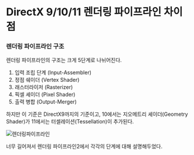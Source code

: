 # DirectX 9/10/11 렌더링 파이프라인 차이점

### 렌더링 파이프라인 구조
렌더링 파이프라인의 구조는 크게 5단계로 나뉘어진다. 
1. 입력 조립 단계 (Input-Assembler)
2. 정점 쉐이더 (Vertex Shader)
3. 래스터라이저 (Rasterizer)
4. 픽셀 셰이더 (Pixel Shader)
5. 출력 병합 (Output-Merger)
   
하지만 이 기준은 DirectX9까지의 기준이고, 10에서는 지오메트리 셰이더(Geometry Shader)가 11에서는 터셀레이션(Tessellation)이 추가된다.

![렌더링파이프라인](https://github.com/zamizam/Study/assets/162006818/0e19655f-700b-49a5-a58a-fbef2aabf5b5)

너무 길어져서 렌더링 파이프라인2에서 각각의 단계에 대해 설명해두었다.
